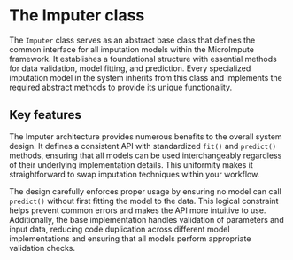 # The Imputer class

The `Imputer` class serves as an abstract base class that defines the common interface for all imputation models within the MicroImpute framework. It establishes a foundational structure with essential methods for data validation, model fitting, and prediction. Every specialized imputation model in the system inherits from this class and implements the required abstract methods to provide its unique functionality.

## Key features

The Imputer architecture provides numerous benefits to the overall system design. It defines a consistent API with standardized `fit()` and `predict()` methods, ensuring that all models can be used interchangeably regardless of their underlying implementation details. This uniformity makes it straightforward to swap imputation techniques within your workflow.

The design carefully enforces proper usage by ensuring no model can call `predict()` without first fitting the model to the data. This logical constraint helps prevent common errors and makes the API more intuitive to use. Additionally, the base implementation handles validation of parameters and input data, reducing code duplication across different model implementations and ensuring that all models perform appropriate validation checks.
